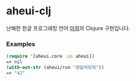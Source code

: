 # aheui-clj

난해한 한글 프로그래밍 언어 [아희](http://aheui.github.io/)의 Clojure 구현입니다.


### Examples

```clojure
(require '[aheui.core :as aheui])
=> nil
(with-out-str (aheui/run "밝밦따망희"))
=> "42"
```
